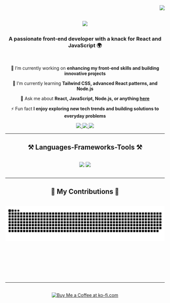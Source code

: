 <img align="right" src="https://visitor-badge.laobi.icu/badge?page_id=ahmedraafat.ahmedraafat" />

<h1 align="center">
    <img src="https://readme-typing-svg.herokuapp.com/?font=Righteous&size=35&center=true&vCenter=true&width=500&height=70&duration=4000&lines=Hi+There!+👋;+I'm+Ahmed+Raafat!;" />
</h1>

<h3 align="center">A passionate front-end developer with a knack for React and JavaScript 🌍</h3>

<br/>

<div align="center">
 
 🔭 I’m currently working on **enhancing my front-end skills and building innovative projects**

 🌱 I’m currently learning **Tailwind CSS, advanced React patterns, and Node.js**

💬 Ask me about **React, JavaScript, Node.js, or anything [here](https://github.com/AhmedRaafat/AhmedRaafat/issues)**

⚡ Fun fact **I enjoy exploring new tech trends and building solutions to everyday problems**

 </div>
 
<div align="center"> 
  <a href="mailto:ahmedmedo1334010@gmail.com">
    <img src="https://img.shields.io/badge/Gmail-333333?style=for-the-badge&logo=gmail&logoColor=red" />
  </a>
  <a href="www.linkedin.com/in/ahmed-raafat-726972248" target="_blank">
    <img src="https://img.shields.io/badge/LinkedIn-0077B5?style=for-the-badge&logo=linkedin&logoColor=white" />
  </a>
  <a href="https://ahmedraafat.dev" target="_blank">
     <img src="https://img.shields.io/badge/Portfolio-FF5722?style=for-the-badge&logo=todoist&logoColor=white" />
  </a>
</div>

 <hr/>
 
<h2 align="center">⚒️ Languages-Frameworks-Tools ⚒️</h2>
<br/>
<div align="center">
    <img src="https://skillicons.dev/icons?i=react,bootstrap,mui,html,css,vscode,github,figma,tailwind,git" />
    <img src="https://skillicons.dev/icons?i=nodejs,javascript,typescript,express,mongodb,java" /><br>
</div>

<br/>
<hr/>

<div align="center">
  <h2>🐍 My Contributions 🐍</h2>
  <br>
  <img alt="snake eating my contributions" src="https://raw.githubusercontent.com/salesp07/salesp07/output/github-contribution-grid-snake.svg" />
  
  <br/><br/><br/>
</div>



<br/><br/>

<hr/>

<br/>

<div align="center">
<a href='https://ko-fi.com/ahmedraafat' target='_blank'><img height='64' style='border:0px;height:64px;' src='https://storage.ko-fi.com/cdn/kofi1.png?v=3' border='0' alt='Buy Me a Coffee at ko-fi.com' /></a>
</div>

<br/>

